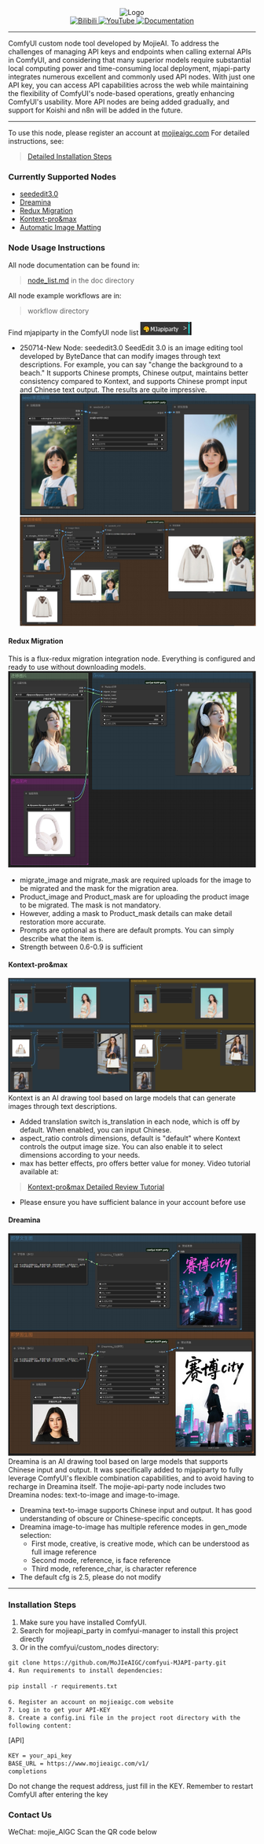 <div align="center">
    <img src="https://mojie.tos-cn-guangzhou.volces.com/nodes/gitlogo.svg" alt="Logo" style="width: 300px;">
</div>

<div align="center">
    <a href="https://space.bilibili.com/483532108" target="_blank">
        <img src="https://img.shields.io/badge/Bilibili-B站-blue?logo=bilibili" alt="Bilibili">
    </a>
    <a href="#" target="_blank">
        <img src="https://img.shields.io/badge/YouTube-YouTube-red?logo=youtube" alt="YouTube">
    </a>
    <a href="/README.md" target="_blank">
        <img src="https://img.shields.io/badge/Docs-Documentation-green?logo=readme" alt="Documentation">
    </a>
</div>
  

***  

ComfyUI custom node tool developed by MojieAI. To address the challenges of managing API keys and endpoints when calling external APIs in ComfyUI, and considering that many superior models require substantial local computing power and time-consuming local deployment, mjapi-party integrates numerous excellent and commonly used API nodes. With just one API key, you can access API capabilities across the web while maintaining the flexibility of ComfyUI's node-based operations, greatly enhancing ComfyUI's usability. More API nodes are being added gradually, and support for Koishi and n8n will be added in the future.

***
To use this node, please register an account at [mojieaigc.com](https://www.mojieaigc.com/)
For detailed instructions, see:
> [Detailed Installation Steps](#installation-steps)

### Currently Supported Nodes
- [seededit3.0](/doc/node_list.md#seededit30)
- [Dreamina](/doc/node_list.md#Dreamina(即梦)) 
- [Redux Migration](/doc/node_list.md#redux万物迁移)
- [Kontext-pro&max](/doc/node_list.md#Kontext-pro&max)
- [Automatic Image Matting](/doc/node_list.md#自动抠图)

### Node Usage Instructions
All node documentation can be found in:
> [node_list.md](doc/node_list.md) in the doc directory

All node example workflows are in:
> workflow directory

Find mjapiparty in the ComfyUI node list
![alt text](doc/assets/node.png)

- 250714-New Node:
seededit3.0
SeedEdit 3.0 is an image editing tool developed by ByteDance that can modify images through text descriptions. For example, you can say "change the background to a beach." It supports Chinese prompts, Chinese output, maintains better consistency compared to Kontext, and supports Chinese prompt input and Chinese text output. The results are quite impressive.
![alt text](doc/assets/seed.png)
![alt text](doc/assets/seed2.png)
#### Redux Migration
This is a flux-redux migration integration node. Everything is configured and ready to use without downloading models.
![alt text](doc/assets/redux.png)
- migrate_image and migrate_mask are required uploads for the image to be migrated and the mask for the migration area.
- Product_image and Product_mask are for uploading the product image to be migrated. The mask is not mandatory.
- However, adding a mask to Product_mask details can make detail restoration more accurate.
- Prompts are optional as there are default prompts. You can simply describe what the item is.
- Strength between 0.6-0.9 is sufficient
#### Kontext-pro&max
![alt text](doc/assets/kontext.png)
Kontext is an AI drawing tool based on large models that can generate images through text descriptions.
- Added translation switch is_translation in each node, which is off by default. When enabled, you can input Chinese.
- aspect_ratio controls dimensions, default is "default" where Kontext controls the output image size. You can also enable it to select dimensions according to your needs.
- max has better effects, pro offers better value for money. Video tutorial available at:
> [Kontext-pro&max Detailed Review Tutorial](https://www.bilibili.com/video/BV19931zAE4c/?vd_source=25d3add966daa64cbb811354319ec18d#reply268510289936)
- Please ensure you have sufficient balance in your account before use
#### Dreamina
![alt text](doc/assets/Dreamina.png)
Dreamina is an AI drawing tool based on large models that supports Chinese input and output. It was specifically added to mjapiparty to fully leverage ComfyUI's flexible combination capabilities, and to avoid having to recharge in Dreamina itself. The mojie-api-party node includes two Dreamina nodes: text-to-image and image-to-image.
- Dreamina text-to-image supports Chinese input and output. It has good understanding of obscure or Chinese-specific concepts.
- Dreamina image-to-image has multiple reference modes in gen_mode selection:
  - First mode, creative, is creative mode, which can be understood as full image reference
  - Second mode, reference, is face reference
  - Third mode, reference_char, is character reference
- The default cfg is 2.5, please do not modify

***


### Installation Steps
1. Make sure you have installed ComfyUI.
2. Search for mojieapi_party in comfyui-manager to install this project directly
3. Or in the comfyui/custom_nodes directory:
```plaintext
git clone https://github.com/MoJIeAIGC/comfyui-MJAPI-party.git
4. Run requirements to install dependencies:

pip install -r requirements.txt

6. Register an account on mojieaigc.com website
7. Log in to get your API-KEY
8. Create a config.ini file in the project root directory with the following content:
```
[API]
```
KEY = your_api_key
BASE_URL = https://www.mojieaigc.com/v1/
completions
```
Do not change the request address, just fill in the KEY.
Remember to restart ComfyUI after entering the key

### Contact Us
WeChat: mojie_AIGC
Scan the QR code below
